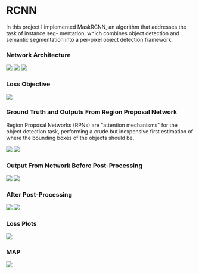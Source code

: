 # RCNN

In this project I implemented MaskRCNN, an algorithm that addresses the task of instance seg-
mentation, which combines object detection and semantic segmentation into a per-pixel object detection framework.

### Network Architecture
![](images/NetworkArchitecture.png)
![](images/network1.png)
![](images/network2.png)

### Loss Objective
![](images/Loss1.png)

### Ground Truth and Outputs From Region Proposal Network
Region Proposal Networks (RPNs) are "attention mechanisms" for the object detection task, performing a crude but inexpensive first estimation of where the bounding boxes of the objects should be. 

![](images/GTandRPN.png)
![](images/GTandRPN2.png)

### Output From Network Before Post-Processing
![](images/networkOutput.png)
![](images/networkOutput1.png)


### After Post-Processing
![](images/postProc.png)
![](images/postProc1.png)

### Loss Plots
![](images/Losses.png)

### MAP
![](images/MAP.png)



